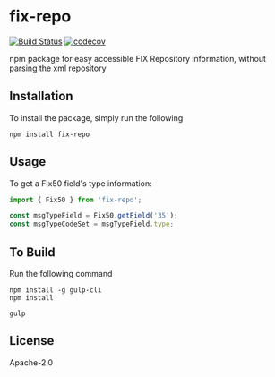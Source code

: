 # fix-repo

[![Build Status](https://travis-ci.org/ngyukman/fix-repo.svg?branch=master)](https://travis-ci.org/Ullink/fix-repo) [![codecov](https://codecov.io/gh/ngyukman/fix-repo/branch/master/graph/badge.svg)](https://codecov.io/gh/Ullink/fix-repo)

npm package for easy accessible FIX Repository information, without parsing the xml repository

## Installation

To install the package, simply run the following

```npm install fix-repo```

## Usage

To get a Fix50 field's type information:
```javascript
import { Fix50 } from 'fix-repo';

const msgTypeField = Fix50.getField('35');
const msgTypeCodeSet = msgTypeField.type;
```

## To Build

Run the following command
```
npm install -g gulp-cli
npm install

gulp
```

## License

Apache-2.0